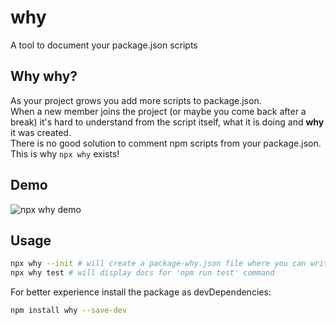 # why

A tool to document your package.json scripts

## Why why?

As your project grows you add more scripts to package.json.  
When a new member joins the project (or maybe you come back after a break) it's hard to understand from the script itself, what it is doing and **why** it was created.  
There is no good solution to comment npm scripts from your package.json.  
This is why `npx why` exists!

## Demo

![npx why demo](https://raw.githubusercontent.com/strdr4605/why/master/support/assets/demo.gif)

## Usage

```bash
npx why --init # will create a package-why.json file where you can write docs for your scripts
npx why test # will display docs for 'npm run test' command
```

For better experience install the package as devDependencies:

```bash
npm install why --save-dev
```
